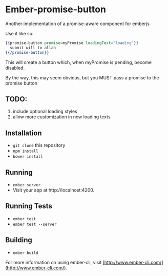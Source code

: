 # Ember-promise-button

Another implementation of a promise-aware component for emberjs

Use it like so:

```handlebars
{{promise-button promise=myPromise loadingText="loading"}}
  submit will to allah
{{/promise-button}}
```
This will create a button which, when myPromise is pending, become disabled.

By the way, this may seem obvious, but you MUST pass a promise to the promise button

## TODO:
1. include optional loading styles
2. allow more customization in now loading texts

## Installation

* `git clone` this repository
* `npm install`
* `bower install`

## Running

* `ember server`
* Visit your app at http://localhost:4200.

## Running Tests

* `ember test`
* `ember test --server`

## Building

* `ember build`

For more information on using ember-cli, visit [http://www.ember-cli.com/](http://www.ember-cli.com/).
